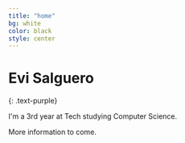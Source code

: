 ```yaml
---
title: "home"
bg: white
color: black
style: center
---
```


<!-- ### *Hello,*
{: .text-purple} -->

<span class="fa-stack subtlecircle" style="font-size:100px; background:rgba(255,166,0,0.1)">
  <i class="fa fa-circle fa-stack-2x text-white"></i>
  <i class="fa fa-bicycle fa-stack-1x text-orange"></i>
</span>

# Evi Salguero
{: .text-purple}


I'm a 3rd year at Tech studying Computer Science.

More information to come.



